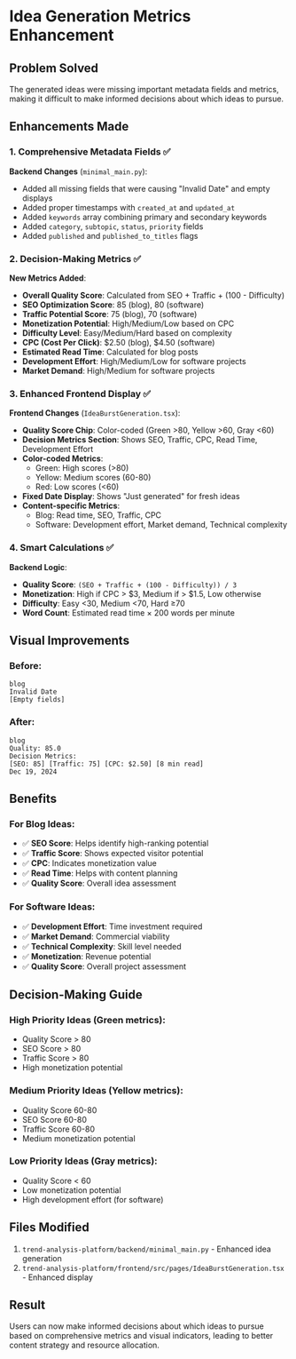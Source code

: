 # Idea Generation Metrics Enhancement

## Problem Solved
The generated ideas were missing important metadata fields and metrics, making it difficult to make informed decisions about which ideas to pursue.

## Enhancements Made

### 1. **Comprehensive Metadata Fields** ✅
**Backend Changes** (`minimal_main.py`):
- Added all missing fields that were causing "Invalid Date" and empty displays
- Added proper timestamps with `created_at` and `updated_at`
- Added `keywords` array combining primary and secondary keywords
- Added `category`, `subtopic`, `status`, `priority` fields
- Added `published` and `published_to_titles` flags

### 2. **Decision-Making Metrics** ✅
**New Metrics Added**:
- **Overall Quality Score**: Calculated from SEO + Traffic + (100 - Difficulty)
- **SEO Optimization Score**: 85 (blog), 80 (software)
- **Traffic Potential Score**: 75 (blog), 70 (software)
- **Monetization Potential**: High/Medium/Low based on CPC
- **Difficulty Level**: Easy/Medium/Hard based on complexity
- **CPC (Cost Per Click)**: $2.50 (blog), $4.50 (software)
- **Estimated Read Time**: Calculated for blog posts
- **Development Effort**: High/Medium/Low for software projects
- **Market Demand**: High/Medium for software projects

### 3. **Enhanced Frontend Display** ✅
**Frontend Changes** (`IdeaBurstGeneration.tsx`):
- **Quality Score Chip**: Color-coded (Green >80, Yellow >60, Gray <60)
- **Decision Metrics Section**: Shows SEO, Traffic, CPC, Read Time, Development Effort
- **Color-coded Metrics**: 
  - Green: High scores (>80)
  - Yellow: Medium scores (60-80)
  - Red: Low scores (<60)
- **Fixed Date Display**: Shows "Just generated" for fresh ideas
- **Content-specific Metrics**: 
  - Blog: Read time, SEO, Traffic, CPC
  - Software: Development effort, Market demand, Technical complexity

### 4. **Smart Calculations** ✅
**Backend Logic**:
- **Quality Score**: `(SEO + Traffic + (100 - Difficulty)) / 3`
- **Monetization**: High if CPC > $3, Medium if > $1.5, Low otherwise
- **Difficulty**: Easy <30, Medium <70, Hard ≥70
- **Word Count**: Estimated read time × 200 words per minute

## Visual Improvements

### **Before**:
```
blog
Invalid Date
[Empty fields]
```

### **After**:
```
blog
Quality: 85.0
Decision Metrics:
[SEO: 85] [Traffic: 75] [CPC: $2.50] [8 min read]
Dec 19, 2024
```

## Benefits

### **For Blog Ideas**:
- ✅ **SEO Score**: Helps identify high-ranking potential
- ✅ **Traffic Score**: Shows expected visitor potential  
- ✅ **CPC**: Indicates monetization value
- ✅ **Read Time**: Helps with content planning
- ✅ **Quality Score**: Overall idea assessment

### **For Software Ideas**:
- ✅ **Development Effort**: Time investment required
- ✅ **Market Demand**: Commercial viability
- ✅ **Technical Complexity**: Skill level needed
- ✅ **Monetization**: Revenue potential
- ✅ **Quality Score**: Overall project assessment

## Decision-Making Guide

### **High Priority Ideas** (Green metrics):
- Quality Score > 80
- SEO Score > 80
- Traffic Score > 80
- High monetization potential

### **Medium Priority Ideas** (Yellow metrics):
- Quality Score 60-80
- SEO Score 60-80
- Traffic Score 60-80
- Medium monetization potential

### **Low Priority Ideas** (Gray metrics):
- Quality Score < 60
- Low monetization potential
- High development effort (for software)

## Files Modified
1. `trend-analysis-platform/backend/minimal_main.py` - Enhanced idea generation
2. `trend-analysis-platform/frontend/src/pages/IdeaBurstGeneration.tsx` - Enhanced display

## Result
Users can now make informed decisions about which ideas to pursue based on comprehensive metrics and visual indicators, leading to better content strategy and resource allocation.

